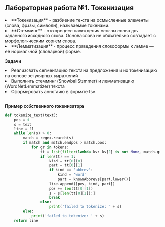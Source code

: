 ## Лабораторная работа №1. Токенизация
<li>**Токенизация** - разбиение текста на осмысленные элементы (слова, фразы, символы), называемые токенами. <br>
<li>**Стемминг** - это процесс нахождения основы слова для заданного исходного слова. Основа слова не обязательно совпадает с морфологическим корнем слова.<br>
<li>**Лемматизация** - процесс приведения словоформы к лемме — её нормальной (словарной) форме.<br>
  
**Задачи**
<li> Реализовать сегментацию текста на предложения и их токенизацию на основе регулярных выражений
<li> Выполнить стемминг (SnowballStemmer) и лемматизацию (WordNetLemmatizer) текста
<li> Сформировать аннотаию в формате tsv
<br>
  <br>
  
  **Пример собственного токенизатора**
```python
def tokenize_text(text):
    pos = 0
    s = text
    line = []
    while len(s) > 0:
        match = regex.search(s)
        if match and match.endpos > match.pos:
            for gr in tokens:
                tt = list(filter(lambda kv: kv[1] is not None, match.groupdict().items()))
                if len(tt) == 1:
                    kind = tt[0][0]
                    part = tt[0][1]
                    if kind == 'abbrev':
                        kind = 'word'
                        part = knownAbbrevs[part.lower()]
                    line.append([pos, kind, part])
                    pos += len(tt[0][1])
                    s = s[len(tt[0][1]):]
                    break
                else:
                    print('failed to tokenize: ' + s)
        else:
            print('failed to tokenize: ' + s)
    return line  
```
